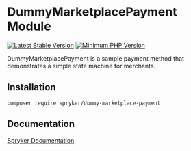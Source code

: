 # DummyMarketplacePayment Module
[![Latest Stable Version](https://poser.pugx.org/spryker/dummy-marketplace-payment/v/stable.svg)](https://packagist.org/packages/spryker/dummy-marketplace-payment)
[![Minimum PHP Version](https://img.shields.io/badge/php-%3E%3D%207.4-8892BF.svg)](https://php.net/)

DummyMarketplacePayment is a sample payment method that demonstrates a simple state machine for merchants.

## Installation

```
composer require spryker/dummy-marketplace-payment
```

## Documentation

[Spryker Documentation](https://docs.spryker.com)
